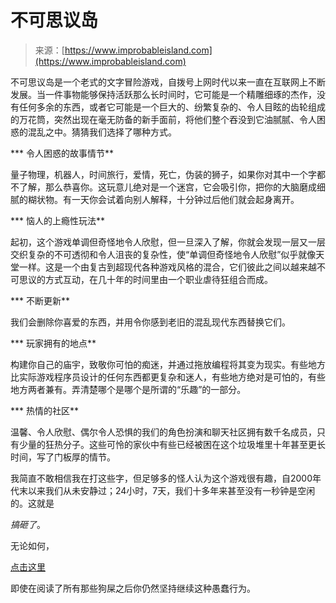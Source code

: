 <!--yml

类别：未分类

日期：2024-05-27 15:08:32

-->

# 不可思议岛

> 来源：[https://www.improbableisland.com](https://www.improbableisland.com)

不可思议岛是一个老式的文字冒险游戏，自拨号上网时代以来一直在互联网上不断发展。当一件事物能够保持活跃那么长时间时，它可能是一个精雕细琢的杰作，没有任何多余的东西，或者它可能是一个巨大的、纷繁复杂的、令人目眩的齿轮组成的万花筒，突然出现在毫无防备的新手面前，将他们整个吞没到它油腻腻、令人困惑的混乱之中。猜猜我们选择了哪种方式。

*** 令人困惑的故事情节**

量子物理，机器人，时间旅行，爱情，死亡，伪装的狮子，如果你对其中一个字都不了解，那么恭喜你。这玩意儿绝对是一个迷宫，它会吸引你，把你的大脑磨成细腻的糊状物。有一天你会试着向别人解释，十分钟过后他们就会起身离开。

*** 恼人的上瘾性玩法**

起初，这个游戏单调但奇怪地令人欣慰，但一旦深入了解，你就会发现一层又一层交织复杂的不可透彻和令人沮丧的复杂性，使“单调但奇怪地令人欣慰”似乎就像天堂一样。这是一个由复古到超现代各种游戏风格的混合，它们彼此之间以越来越不可思议的方式互动，在几十年的时间里由一个职业虐待狂组合而成。

*** 不断更新**

我们会删除你喜爱的东西，并用令你感到老旧的混乱现代东西替换它们。

*** 玩家拥有的地点**

构建你自己的庙宇，致敬你可怕的痴迷，并通过拖放编程将其变为现实。有些地方比实际游戏程序员设计的任何东西都更复杂和迷人，有些地方绝对是可怕的，有些地方两者兼有。弄清楚哪个是哪个是所谓的“乐趣”的一部分。

*** 热情的社区**

温馨、令人欣慰、偶尔令人恐惧的我们的角色扮演和聊天社区拥有数千名成员，只有少量的狂热分子。这些可怜的家伙中有些已经被困在这个垃圾堆里十年甚至更长时间，写了门板厚的情节。

我简直不敢相信我在打这些字，但足够多的怪人认为这个游戏很有趣，自2000年代末以来我们从未安静过；24小时，7天，我们十多年来甚至没有一秒钟是空闲的。这就是

*搞砸了*。

无论如何，

[点击这里](#)

即使在阅读了所有那些狗屎之后你仍然坚持继续这种愚蠢行为。
